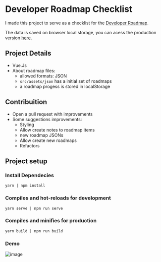 # Developer Roadmap Checklist
I made this project to serve as a checklist for the [Developer Roadmap](https://github.com/kamranahmedse/developer-roadmap).

The data is saved on browser local storage, you can acess the production version [here](https://guhenrique007.github.io/roadmap-checklist/). 

## Project Details
- Vue.Js
- About roadmap files: 
  - allowed formats: JSON
  - `src/assets/json` has a initial set of roadmaps
  - a roadmap progess is stored in localStorage

## Contribuition
- Open a pull request with improvements
- Some suggestions improvements:
  - Styling
  - Allow create notes to roadmap items
  - new roadmap JSONs
  - Allow create new roadmaps
  - Refactors

## Project setup
### Install Dependecies
```
yarn | npm install
```

### Compiles and hot-reloads for development
```
yarn serve | npm run serve
```

### Compiles and minifies for production
```
yarn build | npm run build
```

### Demo
![image](https://user-images.githubusercontent.com/11997211/147427680-f2444ff7-bc20-43c4-bf0c-0a102d44aa90.png)
